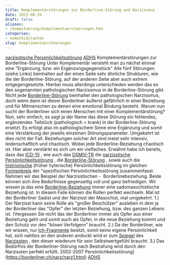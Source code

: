 ```yaml
---
title: Komplementärstörungen zur Borderline-Störung und Narzissmus
date: 2023-08-26
draft: false
aliases:
- /kompstoerung/komplimentaerstoerungen.htm
categories:
- komorbiditaeten
slug: komplimentaerstoerungen
---
```

[narzisstische
Persönlichkeitsstörung](https://borderliner.ch/narz/narz1.html) [ADHS](https://borderliner.ch/ads/neu_ads.htm)
Komplementärstörungen
zur
Borderline-Störung
Unter Komplementär versteht man zu
nächst einmal eine "Ergänzung, bzw. ein Ergänzungsgegenstück"
Alle fünf Störungen (siehe
Links) beinhalten auf der einen Seite sehr ähnliche Strukturen, wie die der
Borderline-Störung, auf der anderen Seite aber auch extrem entgegengesetzte.
Hierbei muss allerdings unterschieden werden das es den sogenannten
pathologischen Narzissmus in de Borderline-Störung gibt. Nicht jede [Borderline-Störung](https://borderliner.ch/bord/bord1/bord1.html) beinhaltet den pathologischen Narzissmus, doch wenn dann ist
dieser Borderliner äußerst gefährlich in einer Beziehung und für Mitmenschen
zu denen eine emotional Bindung besteht.
Warum nun sucht der
Borderliner sich einen Menschen mit einer Komplementärstörung?   Nun, sehr einfach, es sagt ja der Name das diese Störung ein fehlendes, ergänzendes
Teilstück (pathologisch = krank) in der Borderline-Störung ersetzt. Es erfolgt also im
pathologischem Sinne eine Ergänzung und somit eine Verstärkung der
jeweils einzelnen Störungsparameter.
Umgekehrt ist dies nicht der
Fall.
Beziehungen solcher Art sind meist
sehr intensiv, leidenschaftlich und chaotisch. Wobei jede Borderline-Beziehung chaotisch ist. Hier aber verstärkt es sich um ein
vielfaches.
Erwähnt habe ich
bereits, dass das [ICD-10](../definition/icd10.htm) , wie auch das [DSMIV-TR](../definition/dsm.htm) die [narzisstische Persönlichkeitsstörung](../narz/narz1.html) , die [Borderline-Störung](../bord/bord1/bord1.html) , sowie auch die [histrionische](../histrio/narz1/narz_f60_4.html) (früher hyterische) Persönlichkeitsstörung im gleichen [Formenkreis](https://borderliner.ch/bord/borderlinespektrum_mit.htm) der
"spezifischen Persönlichkeitsstörung zusammenfasst.
Nehmen wir das Beispiel der
Narzisstischen
-  Borderlinebeziehung.
Beide können sich ihre Bedürfnisse
gegenseitig voll und ganz befriedigen. Wir wissen ja das eine [Borderline-Beziehung](https://borderliner.ch/beziehung/beziehung.htm) immer eine sadomasochistische Beziehung ist. In diesem Falle
können die Rollen perfekt wechseln. Mal ist der Borderliner Sadist und der
Narzisst der Masochist, mal umgekehrt.
1.) Der Narzisst kann seine Rolle als "großer Beschützer" ausleben in
dem ja der Borderliner das "Opfer" der letzten Beziehung, bzw. des
ganzen Lebens ist. (Vergessen Sie nicht das der Borderliner immer als Opfer aus
einer Beziehung geht und somit auch als Opfer, in die neue Beziehung kommt und
den Schutz vor den "bösen Verfolgern" braucht.
2.) Da der Borderliner, wie wir wissen, nur [Ich-Fragmente](https://borderliner.ch/ich/psychodynamisches_modell-borderline.htm) besitzt, somit keine
eigene Persönlichkeit hat, sich nahtlos an den anderen andockt wird er zum [Spiegel](https://borderliner.ch/narz/narzissmus/narz_1.htm) des [Narzissten](https://borderliner.ch/narz/narz1.html) , den dieser wiederum für sein Selbstwertgefühl braucht.
3.) Das Bedürfnis der Borderliner-Störung nach Bestrafung wird durch den Narzissten perfekt erfüllt.
2002-2007
Persönlichkeitsstörung](https://borderliner.ch/narz/narz1.html) [ADHS](../ads/ads.html)
